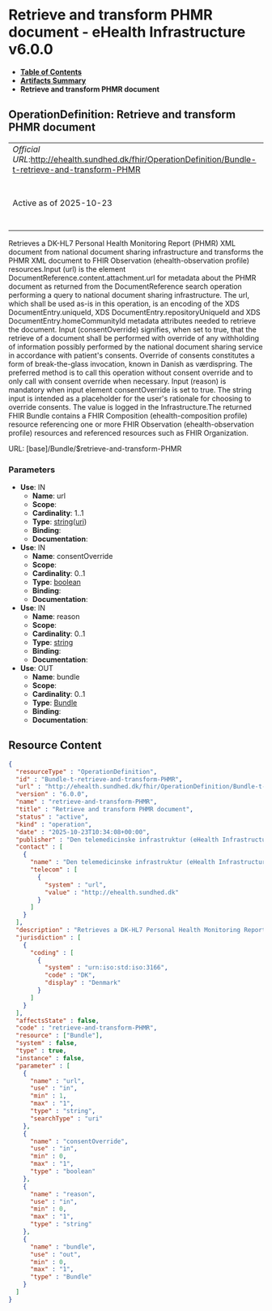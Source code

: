 # Retrieve and transform PHMR document - eHealth Infrastructure v6.0.0

* [**Table of Contents**](toc.md)
* [**Artifacts Summary**](artifacts.md)
* **Retrieve and transform PHMR document**

## OperationDefinition: Retrieve and transform PHMR document 

| | |
| :--- | :--- |
| *Official URL*:http://ehealth.sundhed.dk/fhir/OperationDefinition/Bundle-t-retrieve-and-transform-PHMR | *Version*:6.0.0 |
| Active as of 2025-10-23 | *Computable Name*:retrieve-and-transform-PHMR |

 
Retrieves a DK-HL7 Personal Health Monitoring Report (PHMR) XML document from national document sharing infrastructure and transforms the PHMR XML document to FHIR Observation (ehealth-observation profile) resources.Input (url) is the element DocumentReference.content.attachment.url for metadata about the PHMR document as returned from the DocumentReference search operation performing a query to national document sharing infrastructure. The url, which shall be used as-is in this operation, is an encoding of the XDS DocumentEntry.uniqueId, XDS DocumentEntry.repositoryUniqueId and XDS DocumentEntry.homeCommunityId metadata attributes needed to retrieve the document. Input (consentOverride) signifies, when set to true, that the retrieve of a document shall be performed with override of any withholding of information possibly performed by the national document sharing service in accordance with patient's consents. Override of consents constitutes a form of break-the-glass invocation, known in Danish as værdispring. The preferred method is to call this operation without consent override and to only call with consent override when necessary. Input (reason) is mandatory when input element consentOverride is set to true. The string input is intended as a placeholder for the user's rationale for choosing to override consents. The value is logged in the Infrastructure.The returned FHIR Bundle contains a FHIR Composition (ehealth-composition profile) resource referencing one or more FHIR Observation (ehealth-observation profile) resources and referenced resources such as FHIR Organization. 

URL: [base]/Bundle/$retrieve-and-transform-PHMR

### Parameters

* **Use**: IN
  * **Name**: url
  * **Scope**: 
  * **Cardinality**: 1..1
  * **Type**: [string](http://hl7.org/fhir/R4/datatypes.html#string)([uri](https://hl7.org/fhir/R4/search.html#uri))
  * **Binding**: 
  * **Documentation**: 
* **Use**: IN
  * **Name**: consentOverride
  * **Scope**: 
  * **Cardinality**: 0..1
  * **Type**: [boolean](http://hl7.org/fhir/R4/datatypes.html#boolean)
  * **Binding**: 
  * **Documentation**: 
* **Use**: IN
  * **Name**: reason
  * **Scope**: 
  * **Cardinality**: 0..1
  * **Type**: [string](http://hl7.org/fhir/R4/datatypes.html#string)
  * **Binding**: 
  * **Documentation**: 
* **Use**: OUT
  * **Name**: bundle
  * **Scope**: 
  * **Cardinality**: 0..1
  * **Type**: [Bundle](http://hl7.org/fhir/R4/bundle.html)
  * **Binding**: 
  * **Documentation**: 



## Resource Content

```json
{
  "resourceType" : "OperationDefinition",
  "id" : "Bundle-t-retrieve-and-transform-PHMR",
  "url" : "http://ehealth.sundhed.dk/fhir/OperationDefinition/Bundle-t-retrieve-and-transform-PHMR",
  "version" : "6.0.0",
  "name" : "retrieve-and-transform-PHMR",
  "title" : "Retrieve and transform PHMR document",
  "status" : "active",
  "kind" : "operation",
  "date" : "2025-10-23T10:34:08+00:00",
  "publisher" : "Den telemedicinske infrastruktur (eHealth Infrastructure)",
  "contact" : [
    {
      "name" : "Den telemedicinske infrastruktur (eHealth Infrastructure)",
      "telecom" : [
        {
          "system" : "url",
          "value" : "http://ehealth.sundhed.dk"
        }
      ]
    }
  ],
  "description" : "Retrieves a DK-HL7 Personal Health Monitoring Report (PHMR) XML document from national document sharing infrastructure and transforms the PHMR XML document to FHIR Observation (ehealth-observation profile) resources.Input (url) is the element DocumentReference.content.attachment.url for metadata about the PHMR document as returned from the DocumentReference search operation performing a query to national document sharing infrastructure. The url, which shall be used as-is in this operation, is an encoding of the XDS DocumentEntry.uniqueId, XDS DocumentEntry.repositoryUniqueId and XDS DocumentEntry.homeCommunityId metadata attributes needed to retrieve the document. Input (consentOverride) signifies, when set to true, that the retrieve of a document shall be performed with override of any withholding of information possibly performed by the national document sharing service in accordance with patient's consents. Override of consents constitutes a form of break-the-glass invocation, known in Danish as værdispring. The preferred method is to call this operation without consent override and to only call with consent override when necessary. Input (reason) is mandatory when input element consentOverride is set to true. The string input is intended as a placeholder for the user's rationale for choosing to override consents. The value is logged in the Infrastructure.The returned FHIR Bundle contains a FHIR Composition (ehealth-composition profile) resource referencing one or more FHIR Observation (ehealth-observation profile) resources and referenced resources such as FHIR Organization.",
  "jurisdiction" : [
    {
      "coding" : [
        {
          "system" : "urn:iso:std:iso:3166",
          "code" : "DK",
          "display" : "Denmark"
        }
      ]
    }
  ],
  "affectsState" : false,
  "code" : "retrieve-and-transform-PHMR",
  "resource" : ["Bundle"],
  "system" : false,
  "type" : true,
  "instance" : false,
  "parameter" : [
    {
      "name" : "url",
      "use" : "in",
      "min" : 1,
      "max" : "1",
      "type" : "string",
      "searchType" : "uri"
    },
    {
      "name" : "consentOverride",
      "use" : "in",
      "min" : 0,
      "max" : "1",
      "type" : "boolean"
    },
    {
      "name" : "reason",
      "use" : "in",
      "min" : 0,
      "max" : "1",
      "type" : "string"
    },
    {
      "name" : "bundle",
      "use" : "out",
      "min" : 0,
      "max" : "1",
      "type" : "Bundle"
    }
  ]
}

```
